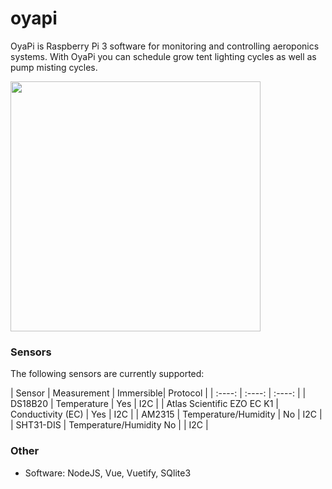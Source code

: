 # oyapi
OyaPi is Raspberry Pi 3 software for monitoring and controlling aeroponics systems.
With OyaPi you can schedule grow tent lighting cycles as well as pump misting cycles.

<a href="https://raw.githubusercontent.com/oyamist/oyapi/master/static/img/oyapi.png">
    <img src="https://raw.githubusercontent.com/oyamist/oyapi/master/static/img/oyapi.png" height=400px>
</a>

### Sensors
The following sensors are currently supported:

| Sensor | Measurement | Immersible| Protocol |
| :----: | :----: | :----: |
| DS18B20 | Temperature | Yes | I2C |
| Atlas Scientific EZO EC K1 | Conductivity (EC) | Yes | I2C |
| AM2315 | Temperature/Humidity | No | I2C |
| SHT31-DIS | Temperature/Humidity No | | I2C |

### Other
* Software: NodeJS, Vue, Vuetify, SQlite3

